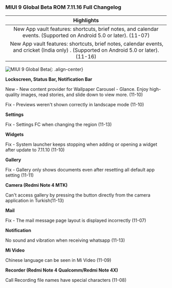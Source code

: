 ### MIUI 9 Global Beta ROM 7.11.16 Full Changelog

| Highlights |
|:------:|
| New App vault features: shortcuts, brief notes, and calendar events. (Supported on Android 5.0 or later). (11-07) |
| New App vault features: shortcuts, brief notes, calendar events, and cricket (India only) . (Supported on Android 5.0 or later). (11-16) |

![MIUI 9 Global Beta](https://mifansla.files.wordpress.com/2017/11/wp-15109066612471610571255.jpg){: .align-center}

**Lockscreen, Status Bar, Notification Bar**

New - New content provider for Wallpaper Carousel - Glance. Enjoy high-quality images, read stories, and slide down to view more. (11-10)

Fix - Previews weren't shown correctly in landscape mode (11-10)

**Settings**

Fix - Settings FC when changing the region (11-13)

**Widgets**

Fix - System launcher keeps stopping when adding or opening a widget after update to 7.11.10 (11-10)

**Gallery**

Fix - Gallery only shows documents even after resetting all default app setting (11-11)

**Camera (Redmi Note 4 MTK)**

Can't access gallery by pressing the button directly from the camera application in Turkish(11-13)

**Mail**

Fix - The mail message page layout is displayed incorrectly (11-07)

**Notification**

No sound and vibration when receiving whatsapp (11-13)

**Mi Video**

Chinese language can be seen in Mi Video (11-09)

**Recorder (Redmi Note 4 Qualcomm/Redmi Note 4X)**

Call Recording file names have special characters (11-08)


